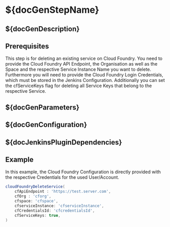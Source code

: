 # ${docGenStepName}

## ${docGenDescription}

## Prerequisites

This step is for deleting an existing service on Cloud Foundry.
You need to provide the Cloud Foundry API Endpoint, the Organisation as well as the Space and the respective Service Instance Name you want to delete. 
Furthermore you will need to provide the Cloud Foundry Login Credentials, which must be stored in the Jenkins Configuration.
Additionally you can set the cfServiceKeys flag for deleting all Service Keys that belong to the respective Service.

## ${docGenParameters}

## ${docGenConfiguration}

## ${docJenkinsPluginDependencies}

## Example

In this example, the Cloud Foundry Configuration is directly provided with the respective Credentials for the used User/Account.

```groovy
cloudFoundryDeleteService(
    cfApiEndpoint : 'https://test.server.com',
    cfOrg : 'cforg',
    cfspace: 'cfspace',
    cfserviceInstance: 'cfserviceInstance',
    cfCredentialsId: 'cfcredentialsId',
    cfServiceKeys: true,
) 
```